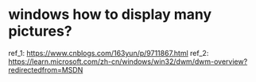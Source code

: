 # windows how to display many pictures?
ref_1: https://www.cnblogs.com/163yun/p/9711867.html
ref_2: https://learn.microsoft.com/zh-cn/windows/win32/dwm/dwm-overview?redirectedfrom=MSDN

